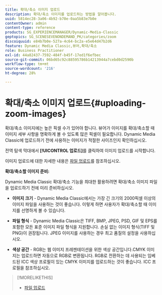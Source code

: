 ```yaml
---
title: 확대/축소 이미지 업로드
description: 확대/축소 이미지를 업로드하는 방법을 알아봅니다.
uuid: 5814ec28-3a06-4b92-b70e-0aa5b83e7b0e
contentOwner: admin
content-type: reference
products: SG_EXPERIENCEMANAGER/Dynamic-Media-Classic
geptopics: SG_SCENESEVENONDEMAND_PK/categories/zoom
discoiquuid: e84b7b0e-527a-4c64-bc2a-e5e64d47b2d6
feature: Dynamic Media Classic,뷰어,확대/축소
role: Business Practitioner
exl-id: 44a82437-7592-484f-b45f-17ed1f6efbec
source-git-commit: 06bd65c92c88595786b14213944a7cebd0d2590b
workflow-type: tm+mt
source-wordcount: '216'
ht-degree: 28%

---
```


# 확대/축소 이미지 업로드{#uploading-zoom-images}

확대/축소 이미지에는 높은 픽셀 수가 있어야 합니다. 뷰어가 이미지를 확대/축소할 때 이미지 세부 사항을 명확하게 볼 수 있도록 많은 픽셀이 필요합니다. Dynamic Media Classic에 업로드하기 전에 사용하는 이미지가 적절한 사이즈인지 확인하십시오.

전역 탐색 막대에서 **[!UICONTROL 업로드]**&#x200B;를 클릭하여 이미지 업로드를 시작합니다.

이미지 업로드에 대한 자세한 내용은 [파일 업로드](uploading-files.md#uploading_files)를 참조하십시오.

**확대/축소할 이미지 준비:**

Dynamic Media Classic 확대/축소 기능을 최대한 활용하려면 확대/축소 이미지 파일을 업로드하기 전에 미리 준비하십시오.

* **이미지 크기**  - Dynamic Media Classic에서는 가장 긴 크기의 2000픽셀 이상의 이미지 파일을 사용하는 것이 좋습니다. 이렇게 하면 사용자가 확대/축소할 때 이미지를 선명하게 볼 수 있습니다.

* **파일 형식**  - Dynamic Media Classic은 TIFF, BMP, JPEG, PSD, GIF 및 EPS를 포함한 모든 표준 이미지 파일 형식을 지원합니다. 손실 없는 이미지 형식(TIFF 및 PNG)이 권장됩니다. JPEG 이미지를 사용하는 경우 최고 품질의 설정을 사용하십시오.

* **색상 공간**  - RGB는 웹 이미지 프레젠테이션을 위한 색상 공간입니다.CMYK 이미지는 업로드하면 자동으로 RGB로 변환됩니다. RGB로 전환하는 데 사용되는 임베드된 ICC 색상 프로필이 있는 CMYK 이미지를 업로드하는 것이 좋습니다. ICC 프로필을 참조하십시오.

>[!MORELIKETHIS]
>
>* [파일 업로드](uploading-files.md#uploading_files)

